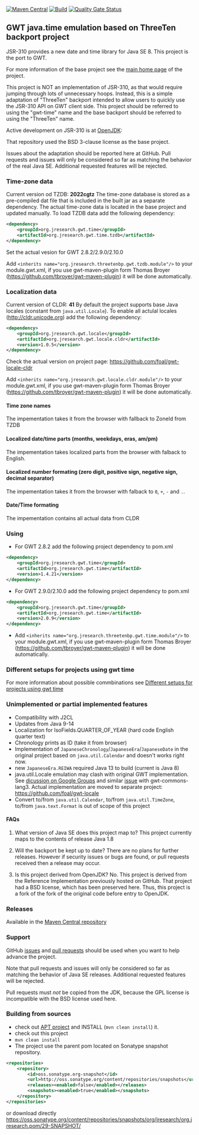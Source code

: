 [![Maven Central](https://img.shields.io/maven-central/v/org.jresearch.gwt.time/org.jresearch.gwt.time)](https://mvnrepository.com/artifact/org.jresearch.gwt.time/org.jresearch.gwt.time)
[![Build](https://github.com/foal/gwt-time/actions/workflows/BuildSnapshot.yml/badge.svg)](https://github.com/foal/gwt-time/actions/workflows/BuildSnapshot.yml)
[![Quality Gate Status](https://sonarcloud.io/api/project_badges/measure?project=foal_gwt-time&metric=alert_status)](https://sonarcloud.io/summary/new_code?id=foal_gwt-time)

## GWT java.time emulation based on ThreeTen backport project
JSR-310 provides a new date and time library for Java SE 8.
This project is the port to GWT.

For more information of the base project see the [main home page](https://www.threeten.org/threetenbp/) of the project.

This project is NOT an implementation of JSR-310, as that would require
jumping through lots of unnecessary hoops.
Instead, this is a simple adaptation of "ThreeTen" backport intended to allow users to quickly use the JSR-310 API on GWT client side.
This project should be referred to using the "gwt-time" name and the base backport should be referred to using the "ThreeTen" name.

Active development on JSR-310 is at [OpenJDK](http://openjdk.java.net/):

That repository used the BSD 3-clause license as the base project.

Issues about the adaptation should be reported here at GitHub.
Pull requests and issues will only be considered so far as matching the behavior of the real Java SE. Additional requested features will be rejected.

### Time-zone data
Current version od TZDB: **2022cgtz**
The time-zone database is stored as a pre-compiled dat file that is included in the built jar as a separate dependency. The actual time-zone data is located in the base project and updated manually.
To load TZDB data add the following dependency:
```xml
<dependency>
	<groupId>org.jresearch.gwt.time</groupId>
	<artifactId>org.jresearch.gwt.time.tzdb</artifactId>
</dependency>
```
Set the actual vesion for GWT 2.8.2/2.9.0/2.10.0  

Add `<inherits name="org.jresearch.threetenbp.gwt.tzdb.module"/>` to your module.gwt.xml, if you use gwt-maven-plugin form Thomas Broyer (https://github.com/tbroyer/gwt-maven-plugin) it will be done automatically.

### Localization data
Current version of CLDR: **41**
By default the project supports base Java locales (constant from `java.util.Locale`). To enable all actulal locales (http://cldr.unicode.org) add the following dependency:
```xml
<dependency>
	<groupId>org.jresearch.gwt.locale</groupId>
	<artifactId>org.jresearch.gwt.locale.cldr</artifactId>
	<version>1.0.5</version>
</dependency>
```
Check the actual version on project page: https://github.com/foal/gwt-locale-cldr

Add `<inherits name="org.jresearch.gwt.locale.cldr.module"/>` to your module.gwt.xml, if you use gwt-maven-plugin form Thomas Broyer (https://github.com/tbroyer/gwt-maven-plugin) it will be done automatically.

#### Time zone names
The impementation takes it from the browser with fallback to ZoneId from TZDB
#### Localized date/time parts (months, weekdays, eras, am/pm)
The impementation takes localized parts from the browser with falback to English.
#### Localized number formating (zero digit, positive sign, negative sign, decimal separator)
The impementation takes it from the browser with falback to `0`, `+`, `-` and `.`.
#### Date/Time formating
The impementation contains all actual data from CLDR 

### Using
* For GWT 2.8.2 add the following project dependency to pom.xml
```xml
<dependency>
    <groupId>org.jresearch.gwt.time</groupId>
    <artifactId>org.jresearch.gwt.time</artifactId>
    <version>1.4.21</version>
</dependency>
```
* For GWT 2.9.0/2.10.0 add the following  project dependency to pom.xml
```xml
<dependency>
    <groupId>org.jresearch.gwt.time</groupId>
    <artifactId>org.jresearch.gwt.time</artifactId>
    <version>2.0.9</version>
</dependency>
```
* Add `<inherits name="org.jresearch.threetenbp.gwt.time.module"/>` to your module.gwt.xml, if you use gwt-maven-plugin form Thomas Broyer (https://github.com/tbroyer/gwt-maven-plugin) it will be done automatically.

### Different setups for projects using gwt time
For more information about possible commbinations see [Different setups for projects using gwt time](https://github.com/foal/gwt-time/wiki/Different-setups-for-projects-using-gwt-time)

### Unimplemented or partial implemented features
* Compatibility with J2CL
* Updates from Java 9-14
* Localization for IsoFields.QUARTER_OF_YEAR (hard code English quarter text)
* Chronology prints as ID (take it from browser)
* Implementation of `JapaneseChronology`/`JapaneseEra`/`JapaneseDate` in the original project based on `java.util.Calendar` and doesn't works right now.
* new `JapaneseEra.REIWA` required Java 13 to build (current is Java 8)
* java.util.Locale emulation may clash with original GWT implementation. See [dicussion on Google Groups](https://groups.google.com/forum/#!msg/Google-Web-Toolkit/D0I1-Oao_V8/k5FEBrxNBQAJ) and similar [issue](https://github.com/gwtproject/gwt/issues/9682) with gwt-commons-lang3. Actual implementation are moved to separate project: https://github.com/foal/gwt-locale
* Convert to/from `java.util.Calendar`, to/from `java.util.TimeZone`, to/from `java.text.Format` is out of scope of this project

#### FAQs

1. What version of Java SE does this project map to?
This project currently maps to the contents of release Java 1.8

2. Will the backport be kept up to date?
There are no plans for further releases.
However if security issues or bugs are found, or pull requests received then a release may occur.

3. Is this project derived from OpenJDK?
No. This project is derived from the Reference Implementation previously hosted on GitHub.
That project had a BSD license, which has been preserved here.
Thus, this project is a fork of the fork of the original code before entry to OpenJDK.

### Releases
Available in the [Maven Central repository](https://search.maven.org/search?q=a:org.jresearch.gwt.time)

### Support
GitHub [issues](https://github.com/foal/gwt-time/issues) and [pull requests](https://github.com/foal/gwt-time/pulls)
should be used when you want to help advance the project.

Note that pull requests and issues will only be considered so far as matching the behavior of Java SE releases.
Additional requested features will be rejected.

Pull requests must _not_ be copied from the JDK, because the GPL license is incompatible with the BSD license used here.


### Building from sources
* check out [APT project](https://github.com/foal/gwt-time-apt) and INSTALL (`mvn clean install`) it.
* check out this project
* `mvn clean install`
* The project use the parent pom located on Sonatype snapshot repository.
```xml
<repositories>
    <repository>
        <id>oss.sonatype.org-snapshot</id>
        <url>http://oss.sonatype.org/content/repositories/snapshots</url>
        <releases><enabled>false</enabled></releases>
        <snapshots><enabled>true</enabled></snapshots>
    </repository>
</repositories>
```
or download directly https://oss.sonatype.org/content/repositories/snapshots/org/jresearch/org.jresearch.pom/29-SNAPSHOT/
